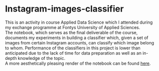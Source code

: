 # Instagram-images-classifier
This is an activity in course Applied Data Science which I attended during my exchange programme at Fontys University of Applied Sciences.  
The notebook, which serves as the final deliverable of the course, documents my experiments in building a classifier which, given a set of images from certain Instagram accounts, can classify which image belong to whom. Performance of the classifiers in this project is lower than anticipated due to the lack of time for data preparation as well as an in-depth knowledge of the topic.  
A more aesthetically pleasing render of the notebook can be found [here](https://nbviewer.jupyter.org/url/shorturl.at/CFG59).
